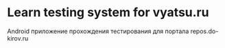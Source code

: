 # Learn testing system for vyatsu.ru
Android приложение прохождения тестирования для портала repos.do-kirov.ru
